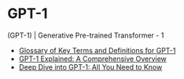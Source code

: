 # GPT-1
(GPT-1) | Generative Pre-trained Transformer - 1

- [Glossary of Key Terms and Definitions for GPT-1](./Glossary%20of%20Key%20Terms%20and%20Definitions%20for%20GPT-1.md)
- [GPT-1 Explained: A Comprehensive Overview](./GPT-1%20Explained:%20A%20Comprehensive%20Overview.md)
- [Deep Dive into GPT-1: All You Need to Know](#)
